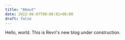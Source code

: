 ```yaml
---
title: "About"
date: 2022-06-07T00:08:01+08:00
draft: false
---
```


Hello, world.
This is Revri's new blog under construction.